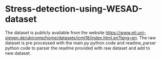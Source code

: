 # Stress-detection-using-WESAD-dataset
The dataset is publicly available from the website https://www.eti.uni-siegen.de/ubicomp/home/datasets/icmi18/index.html.en?lang=en. The raw dataset is pre processed with the main.py python code and readme_parser python code to parser the readme provided with raw dataset and add to new dataset.
